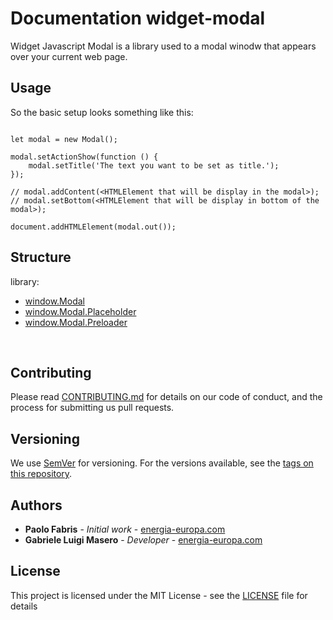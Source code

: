 # Documentation widget-modal

Widget Javascript Modal is a library used to a modal winodw that appears over your current web page.

## Usage

So the basic setup looks something like this:

```

let modal = new Modal();

modal.setActionShow(function () {
    modal.setTitle('The text you want to be set as title.');
});

// modal.addContent(<HTMLElement that will be display in the modal>);
// modal.setBottom(<HTMLElement that will be display in bottom of the modal>);

document.addHTMLElement(modal.out());

```

## Structure

library:
- [window.Modal](https://github.com/energia-source/widget-modal/tree/main/li)
- [window.Modal.Placeholder](https://github.com/energia-source/widget-modal/tree/main/li)
- [window.Modal.Preloader](https://github.com/energia-source/widget-modal/tree/main/li)

<br>

## Contributing

Please read [CONTRIBUTING.md](https://github.com/energia-source/widget-xkr/blob/main/CONTRIBUTING.md) for details on our code of conduct, and the process for submitting us pull requests.

## Versioning

We use [SemVer](https://semver.org/) for versioning. For the versions available, see the [tags on this repository](https://github.com/energia-source/widget-xkr/tags). 

## Authors

* **Paolo Fabris** - *Initial work* - [energia-europa.com](https://www.energia-europa.com/)
* **Gabriele Luigi Masero** - *Developer* - [energia-europa.com](https://www.energia-europa.com/)

## License

This project is licensed under the MIT License - see the [LICENSE](LICENSE) file for details
